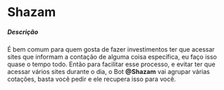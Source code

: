 # Shazam

##### Descrição
É bem comum para quem gosta de fazer investimentos ter que acessar sites que informam a contação de alguma coisa específica, eu faço isso quase o tempo todo. Então para facilitar esse processo, e evitar ter que acessar
vários sites durante o dia, o Bot **@Shazam** vai agrupar várias cotações, basta você pedir e ele recupera isso para você.
